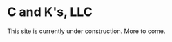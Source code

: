 # C and K's, LLC

<html>
  <body>
    This site is currently under construction.  More to come.
  </body>

  <head>
    <body>
    </body>
  </head>

  <head>
    <body>
    </body>
</head>

</html>
